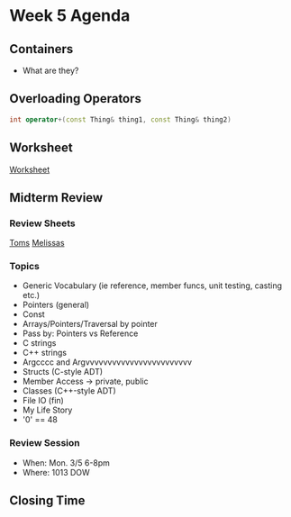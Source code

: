 # Week 5 Agenda

## Containers
- What are they?

## Overloading Operators
~~~cpp
int operator+(const Thing& thing1, const Thing& thing2)
~~~

## Worksheet
[Worksheet](https://drive.google.com/drive/u/1/folders/1DpcuBqHLsIe0zfmndPumN2nbHNaFMhCs)

## Midterm Review

### Review Sheets
[Toms]()
[Melissas]()

### Topics
- Generic Vocabulary (ie reference, member funcs, unit testing, casting etc.)
- Pointers (general)
- Const
- Arrays/Pointers/Traversal by pointer
- Pass by: Pointers vs Reference
- C strings
- C++ strings
- Argcccc and Argvvvvvvvvvvvvvvvvvvvvvvvv
- Structs (C-style ADT)
- Member Access -> private, public
- Classes (C++-style ADT)
- File IO (fin)
- My Life Story
- '0' == 48

### Review Session
- When:		Mon. 3/5 6-8pm
- Where:	1013 DOW


## Closing Time

